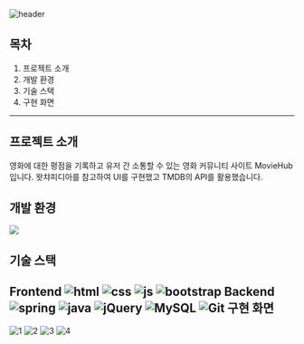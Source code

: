 ![header](https://capsule-render.vercel.app/api?type=rounded&color=gradient&height=200&section=header&text=MovieHub&fontSize=60)

## 목차
1. 프로젝트 소개
2. 개발 환경
3. 기술 스택
4. 구현 화면

---
프로젝트 소개
---

영화에 대한 평점을 기록하고 유저 간 소통할 수 있는 영화 커뮤니티 사이트 MovieHub 입니다.
왓챠피디아를 참고하여 UI를 구현했고 TMDB의 API를 활용했습니다.


개발 환경
---
![](https://img.shields.io/badge/Windows-0078D6?style=for-the-badge&logo=windows&logoColor=white)
    
기술 스택
---
Frontend
![html](https://img.shields.io/badge/HTML5-E34F26?style=for-the-badge&logo=html5&logoColor=white
) ![css](https://img.shields.io/badge/CSS3-1572B6?style=for-the-badge&logo=css3&logoColor=white) ![js](https://img.shields.io/badge/JavaScript-F7DF1E?style=for-the-badge&logo=JavaScript&logoColor=white) ![bootstrap](https://img.shields.io/badge/Bootstrap-563D7C?style=for-the-badge&logo=bootstrap&logoColor=white)
Backend
![spring](https://img.shields.io/badge/Spring-6DB33F?style=for-the-badge&logo=spring&logoColor=white) ![java](https://img.shields.io/badge/Java-ED8B00?style=for-the-badge&logo=openjdk&logoColor=white) ![jQuery](https://img.shields.io/badge/jQuery-0769AD?style=for-the-badge&logo=jquery&logoColor=white)
![MySQL](https://img.shields.io/badge/MySQL-00000F?style=for-the-badge&logo=mysql&logoColor=white) ![Git](https://img.shields.io/badge/GIT-E44C30?style=for-the-badge&logo=git&logoColor=white
)
구현 화면
---
![1](https://github.com/seungHee-cat/MovieHub/assets/141723511/63e36230-1221-4adf-af1e-3a22444ccaad)
![2](https://github.com/seungHee-cat/MovieHub/assets/141723511/8c820e03-0b3b-407a-9491-b8c5b2239b9c)
![3](https://github.com/seungHee-cat/MovieHub/assets/141723511/fd455b0c-881b-4451-8583-561937cf1586)
![4](https://github.com/seungHee-cat/MovieHub/assets/141723511/48313ca5-f269-443b-8aa1-5fc0ca0d1e19)
